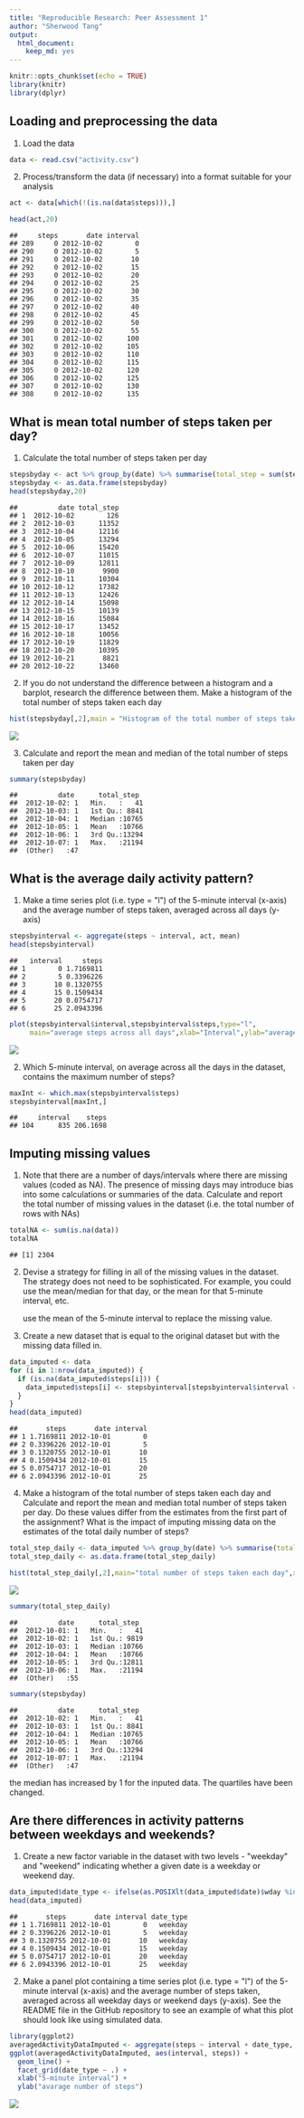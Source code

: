 ```yaml
---
title: "Reproducible Research: Peer Assessment 1"
author: "Sherwood Tang"
output:
  html_document:
    keep_md: yes
---
```



```r
knitr::opts_chunk$set(echo = TRUE)
library(knitr)
library(dplyr)
```

## Loading and preprocessing the data

1. Load the data

```r
data <- read.csv("activity.csv")
```

2. Process/transform the data (if necessary) into a format suitable for your analysis

```r
act <- data[which(!(is.na(data$steps))),]

head(act,20)
```

```
##     steps       date interval
## 289     0 2012-10-02        0
## 290     0 2012-10-02        5
## 291     0 2012-10-02       10
## 292     0 2012-10-02       15
## 293     0 2012-10-02       20
## 294     0 2012-10-02       25
## 295     0 2012-10-02       30
## 296     0 2012-10-02       35
## 297     0 2012-10-02       40
## 298     0 2012-10-02       45
## 299     0 2012-10-02       50
## 300     0 2012-10-02       55
## 301     0 2012-10-02      100
## 302     0 2012-10-02      105
## 303     0 2012-10-02      110
## 304     0 2012-10-02      115
## 305     0 2012-10-02      120
## 306     0 2012-10-02      125
## 307     0 2012-10-02      130
## 308     0 2012-10-02      135
```

## What is mean total number of steps taken per day?

1. Calculate the total number of steps taken per day


```r
stepsbyday <- act %>% group_by(date) %>% summarise(total_step = sum(steps))
stepsbyday <- as.data.frame(stepsbyday)
head(stepsbyday,20)
```

```
##          date total_step
## 1  2012-10-02        126
## 2  2012-10-03      11352
## 3  2012-10-04      12116
## 4  2012-10-05      13294
## 5  2012-10-06      15420
## 6  2012-10-07      11015
## 7  2012-10-09      12811
## 8  2012-10-10       9900
## 9  2012-10-11      10304
## 10 2012-10-12      17382
## 11 2012-10-13      12426
## 12 2012-10-14      15098
## 13 2012-10-15      10139
## 14 2012-10-16      15084
## 15 2012-10-17      13452
## 16 2012-10-18      10056
## 17 2012-10-19      11829
## 18 2012-10-20      10395
## 19 2012-10-21       8821
## 20 2012-10-22      13460
```

2. If you do not understand the difference between a histogram and a barplot, 
   research the difference between them. Make a histogram of the total number of steps taken each day

```r
hist(stepsbyday[,2],main = "Histogram of the total number of steps taken each day",xlab = "Total number of steps in a day")
```

![](figure-html/unnamed-chunk-4-1.png)<!-- -->

3. Calculate and report the mean and median of the total number of steps taken per day


```r
summary(stepsbyday)
```

```
##          date      total_step   
##  2012-10-02: 1   Min.   :   41  
##  2012-10-03: 1   1st Qu.: 8841  
##  2012-10-04: 1   Median :10765  
##  2012-10-05: 1   Mean   :10766  
##  2012-10-06: 1   3rd Qu.:13294  
##  2012-10-07: 1   Max.   :21194  
##  (Other)   :47
```

## What is the average daily activity pattern?
 
1. Make a time series plot (i.e. type = "l") of the 
   5-minute interval (x-axis) and the average number of steps taken, averaged across all days (y-axis)


```r
stepsbyinterval <- aggregate(steps ~ interval, act, mean)
head(stepsbyinterval)
```

```
##   interval     steps
## 1        0 1.7169811
## 2        5 0.3396226
## 3       10 0.1320755
## 4       15 0.1509434
## 5       20 0.0754717
## 6       25 2.0943396
```

```r
plot(stepsbyinterval$interval,stepsbyinterval$steps,type="l",
     main="average steps across all days",xlab="Interval",ylab="average steps")
```

![](figure-html/unnamed-chunk-6-1.png)<!-- -->

2. Which 5-minute interval, on average across all the days in the dataset, contains the maximum number of steps?


```r
maxInt <- which.max(stepsbyinterval$steps)
stepsbyinterval[maxInt,]
```

```
##     interval    steps
## 104      835 206.1698
```

## Imputing missing values
1. Note that there are a number of days/intervals where there are missing values (coded as NA). 
   The presence of missing days may introduce bias into some calculations or summaries of the data.
   Calculate and report the total number of missing values in the dataset (i.e. the total number of rows with NAs)


```r
totalNA <- sum(is.na(data))
totalNA
```

```
## [1] 2304
```

2. Devise a strategy for filling in all of the missing values in the dataset. The strategy does not need to be 
   sophisticated. For example, you could use the mean/median for that day, or the mean for that 5-minute interval, etc.

   use the mean of the 5-minute interval to replace the missing value.


3. Create a new dataset that is equal to the original dataset but with the missing data filled in.


```r
data_imputed <- data
for (i in 1:nrow(data_imputed)) {
  if (is.na(data_imputed$steps[i])) {
    data_imputed$steps[i] <- stepsbyinterval[stepsbyinterval$interval == data_imputed$interval[i],]$steps
  }
}
head(data_imputed)
```

```
##       steps       date interval
## 1 1.7169811 2012-10-01        0
## 2 0.3396226 2012-10-01        5
## 3 0.1320755 2012-10-01       10
## 4 0.1509434 2012-10-01       15
## 5 0.0754717 2012-10-01       20
## 6 2.0943396 2012-10-01       25
```

4. Make a histogram of the total number of steps taken each day and Calculate and report the
   mean and median total number of steps taken per day. Do these values differ from the estimates 
   from the first part of the assignment? What is the impact of imputing missing data on the estimates 
   of the total daily number of steps?


```r
total_step_daily <- data_imputed %>% group_by(date) %>% summarise(total_step = sum(steps))
total_step_daily <- as.data.frame(total_step_daily)

hist(total_step_daily[,2],main="total number of steps taken each day",xlab="Total number of steps in a day")
```

![](figure-html/unnamed-chunk-10-1.png)<!-- -->

```r
summary(total_step_daily)
```

```
##          date      total_step   
##  2012-10-01: 1   Min.   :   41  
##  2012-10-02: 1   1st Qu.: 9819  
##  2012-10-03: 1   Median :10766  
##  2012-10-04: 1   Mean   :10766  
##  2012-10-05: 1   3rd Qu.:12811  
##  2012-10-06: 1   Max.   :21194  
##  (Other)   :55
```

```r
summary(stepsbyday)
```

```
##          date      total_step   
##  2012-10-02: 1   Min.   :   41  
##  2012-10-03: 1   1st Qu.: 8841  
##  2012-10-04: 1   Median :10765  
##  2012-10-05: 1   Mean   :10766  
##  2012-10-06: 1   3rd Qu.:13294  
##  2012-10-07: 1   Max.   :21194  
##  (Other)   :47
```

the median has increased by 1 for the inputed data. The quartiles have been changed.

## Are there differences in activity patterns between weekdays and weekends?
1. Create a new factor variable in the dataset with two levels - "weekday" and "weekend" 
   indicating whether a given date is a weekday or weekend day.


```r
data_imputed$date_type <- ifelse(as.POSIXlt(data_imputed$date)$wday %in% c(0,6),'weekend','weekday')
head(data_imputed)
```

```
##       steps       date interval date_type
## 1 1.7169811 2012-10-01        0   weekday
## 2 0.3396226 2012-10-01        5   weekday
## 3 0.1320755 2012-10-01       10   weekday
## 4 0.1509434 2012-10-01       15   weekday
## 5 0.0754717 2012-10-01       20   weekday
## 6 2.0943396 2012-10-01       25   weekday
```


2. Make a panel plot containing a time series plot (i.e. type = "l") of the 5-minute 
   interval (x-axis) and the average number of steps taken, averaged across all weekday 
   days or weekend days (y-axis). See the README file in the GitHub repository to see an 
   example of what this plot should look like using simulated data.


```r
library(ggplot2)
averagedActivityDataImputed <- aggregate(steps ~ interval + date_type, data=data_imputed, mean)
ggplot(averagedActivityDataImputed, aes(interval, steps)) + 
  geom_line() + 
  facet_grid(date_type ~ .) +
  xlab("5-minute interval") + 
  ylab("avarage number of steps")
```

![](figure-html/unnamed-chunk-12-1.png)<!-- -->
